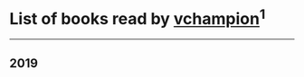 # List of books read by [vchampion](https://plus.google.com/105498848601406552284)<sup>1</sup>
---

## 2019




